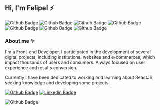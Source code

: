 ## Hi, I'm Felipe!  ⚡

![Github Badge](https://img.shields.io/badge/HTML5-E34F26?style=for-the-badge&logo=html5&logoColor=white) ![Github Badge](https://img.shields.io/badge/CSS3-1572B6?style=for-the-badge&logo=css3&logoColor=white) ![Github Badge](https://img.shields.io/badge/JavaScript-F7DF1E?style=for-the-badge&logo=javascript&logoColor=black) ![Github Badge](https://img.shields.io/badge/Sass-CC6699?style=for-the-badge&logo=sass&logoColor=white)
![Github Badge](https://img.shields.io/badge/React-20232A?style=for-the-badge&logo=react&logoColor=61DAFB) ![Github Badge](https://img.shields.io/badge/TypeScript-007ACC?style=for-the-badge&logo=typescript&logoColor=white) ![Github Badge](https://img.shields.io/badge/styled--components-DB7093?style=for-the-badge&logo=styled-components&logoColor=white)


### About me ✨
I'm a Front-end Developer.
I participated in the development of several digital projects, including institutional websites and e-commerces, which impact thousands of users and consumers. Always focused on user experience and results conversion.

Currently I have been dedicated to working and learning about ReactJS, seeking knowledge and developing some projects.

[![Github Badge](https://img.shields.io/badge/-Github-000?style=flat-square&logo=Github&logoColor=white&link=https://github.com/fagnerpsantos)](https://github.com/FelipeFerreira23/) [![Linkedin Badge](https://img.shields.io/badge/-LinkedIn-blue?style=flat-square&logo=Linkedin&logoColor=white&link=https://www.linkedin.com/in/fagnerpsantos/)](https://www.linkedin.com/in/felipeferreira-23/)

![Github Badge](https://github-readme-stats.vercel.app/api/top-langs/?username={FelipeFerreira23}&theme=blue-green)
